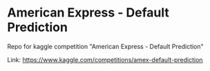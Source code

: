 # American Express - Default Prediction

Repo for kaggle competition "American Express - Default Prediction"

Link: https://www.kaggle.com/competitions/amex-default-prediction
